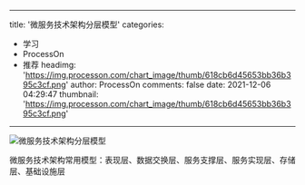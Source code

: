 
---
title: '微服务技术架构分层模型'
categories: 
 - 学习
 - ProcessOn
 - 推荐
headimg: 'https://img.processon.com/chart_image/thumb/618cb6d45653bb36b395c3cf.png'
author: ProcessOn
comments: false
date: 2021-12-06 04:29:47
thumbnail: 'https://img.processon.com/chart_image/thumb/618cb6d45653bb36b395c3cf.png'
---

<div>   
<img class="thumb" alt="微服务技术架构分层模型" src="https://img.processon.com/chart_image/thumb/618cb6d45653bb36b395c3cf.png" referrerpolicy="no-referrer">
<p>微服务技术架构常用模型：表现层、数据交换层、服务支撑层、服务实现层、存储层、基础设施层</p>  
</div>
            